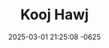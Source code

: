 ---
layout: cast
date: 2025-03-01 21:25:08 -0625
categories: actor

# Site Attributes
title: "Kooj Hawj"
permalink: "/cast/Kooj_Hawj"

# Actor/Actress Attributes
thumbnail: "/assets/images/cast_thumbnails/Kooj Hawj.jpeg"
---